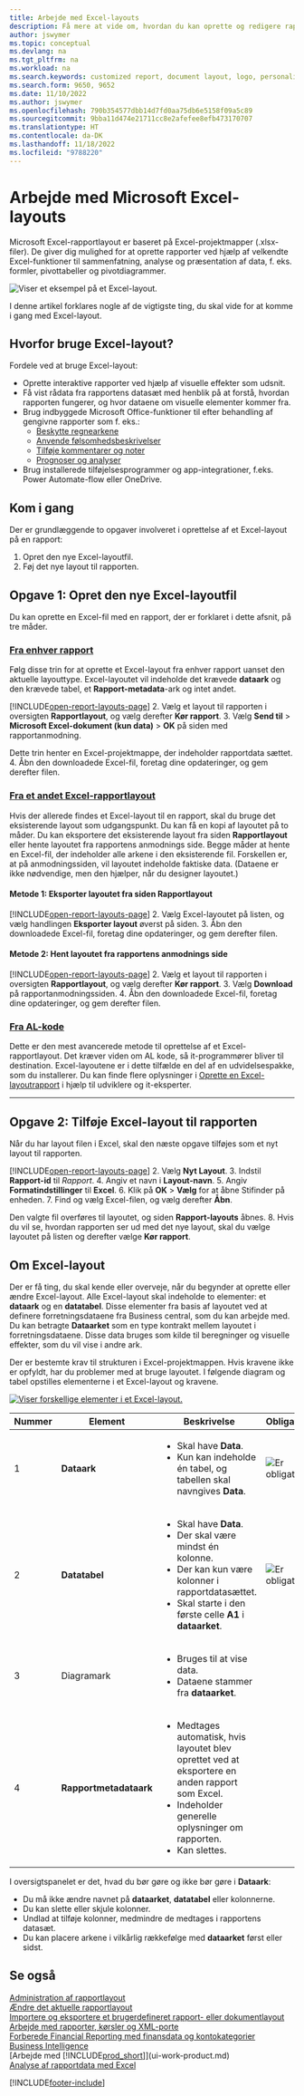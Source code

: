 ```yaml
---
title: Arbejde med Excel-layouts
description: Få mere at vide om, hvordan du kan oprette og redigere rapportlayout, der er oprettet ved hjælp af Excel.
author: jswymer
ms.topic: conceptual
ms.devlang: na
ms.tgt_pltfrm: na
ms.workload: na
ms.search.keywords: customized report, document layout, logo, personalize
ms.search.form: 9650, 9652
ms.date: 11/10/2022
ms.author: jswymer
ms.openlocfilehash: 790b354577dbb14d7fd0aa75db6e5158f09a5c89
ms.sourcegitcommit: 9bba11d474e21711cc8e2afefee8efb473170707
ms.translationtype: HT
ms.contentlocale: da-DK
ms.lasthandoff: 11/18/2022
ms.locfileid: "9788220"
---
```

# <a name="working-with-microsoft-excel-layouts"></a>Arbejde med Microsoft Excel-layouts

Microsoft Excel-rapportlayout er baseret på Excel-projektmapper (.xlsx-filer). De giver dig mulighed for at oprette rapporter ved hjælp af velkendte Excel-funktioner til sammenfatning, analyse og præsentation af data, f. eks. formler, pivottabeller og pivotdiagrammer.

![Viser et eksempel på et Excel-layout.](media/excel-layout-2.png)

I denne artikel forklares nogle af de vigtigste ting, du skal vide for at komme i gang med Excel-layout.

## <a name="why-use-excel-layouts"></a>Hvorfor bruge Excel-layout?

Fordele ved at bruge Excel-layout:

- Oprette interaktive rapporter ved hjælp af visuelle effekter som udsnit.
- Få vist rådata fra rapportens datasæt med henblik på at forstå, hvordan rapporten fungerer, og hvor dataene om visuelle elementer kommer fra.
- Brug indbyggede Microsoft Office-funktioner til efter behandling af gengivne rapporter som f. eks.:
  - [Beskytte regnearkene](https://support.microsoft.com/office/protect-a-worksheet-3179efdb-1285-4d49-a9c3-f4ca36276de6)
  - [Anvende følsomhedsbeskrivelser](https://support.microsoft.com/office/apply-sensitivity-labels-to-your-files-and-email-in-office-2f96e7cd-d5a4-403b-8bd7-4cc636bae0f9)
  - [Tilføje kommentarer og noter](https://support.microsoft.com/office/insert-comments-and-notes-in-excel-65f504d8-160b-4a05-ac30-46fbd5227a52)
  - [Prognoser og analyser](https://support.microsoft.com/office/introduction-to-what-if-analysis-22bffa5f-e891-4acc-bf7a-e4645c446fb4)
- Brug installerede tilføjelsesprogrammer og app-integrationer, f.eks. Power Automate-flow eller OneDrive.

## <a name="get-started"></a>Kom i gang

Der er grundlæggende to opgaver involveret i oprettelse af et Excel-layout på en rapport:

1. Opret den nye Excel-layoutfil.
2. Føj det nye layout til rapporten.

## <a name="task-1-create-the-excel-layout-file"></a>Opgave 1: Opret den nye Excel-layoutfil

Du kan oprette en Excel-fil med en rapport, der er forklaret i dette afsnit, på tre måder.

### <a name="from-any-report"></a>[Fra enhver rapport](#tab/any-report)

Følg disse trin for at oprette et Excel-layout fra enhver rapport uanset den aktuelle layouttype. Excel-layoutet vil indeholde det krævede **dataark** og den krævede tabel, et **Rapport-metadata**-ark og intet andet.

[!INCLUDE[open-report-layouts-page](includes/open-report-layouts-page.md)]
2. Vælg et layout til rapporten i oversigten **Rapportlayout**, og vælg derefter **Kør rapport**.
3. Vælg **Send til** > **Microsoft Excel-dokument (kun data)** > **OK** på siden med rapportanmodning.

   Dette trin henter en Excel-projektmappe, der indeholder rapportdata sættet.
4. Åbn den downloadede Excel-fil, foretag dine opdateringer, og gem derefter filen.

### <a name="from-another-excel-report-layout"></a>[Fra et andet Excel-rapportlayout](#tab/other-layout)

Hvis der allerede findes et Excel-layout til en rapport, skal du bruge det eksisterende layout som udgangspunkt. Du kan få en kopi af layoutet på to måder. Du kan eksportere det eksisterende layout fra siden **Rapportlayout** eller hente layoutet fra rapportens anmodnings side. Begge måder at hente en Excel-fil, der indeholder alle arkene i den eksisterende fil. Forskellen er, at på anmodningssiden, vil layoutet indeholde faktiske data. (Dataene er ikke nødvendige, men den hjælper, når du designer layoutet.)

#### <a name="approach-1-export-the-layout-from-the-report-layouts-page"></a>Metode 1: Eksporter layoutet fra siden **Rapportlayout**

[!INCLUDE[open-report-layouts-page](includes/open-report-layouts-page.md)]
2. Vælg Excel-layoutet på listen, og vælg handlingen **Eksporter layout** øverst på siden.
3. Åbn den downloadede Excel-fil, foretag dine opdateringer, og gem derefter filen.

#### <a name="approach-2-download-the-layout-from-the-reports-request-page"></a>Metode 2: Hent layoutet fra rapportens anmodnings side

[!INCLUDE[open-report-layouts-page](includes/open-report-layouts-page.md)]
2. Vælg et layout til rapporten i oversigten **Rapportlayout**, og vælg derefter **Kør rapport**.
3. Vælg **Download** på rapportanmodningssiden.
4. Åbn den downloadede Excel-fil, foretag dine opdateringer, og gem derefter filen.

### <a name="from-al-code"></a>[Fra AL-kode](#tab/from-code)

Dette er den mest avancerede metode til oprettelse af et Excel-rapportlayout. Det kræver viden om AL kode, så it-programmører bliver til destination. Excel-layoutene er i dette tilfælde en del af en udvidelsespakke, som du installerer. Du kan finde flere oplysninger i [Oprette en Excel-layoutrapport](/dynamics365/business-central/dev-itpro/developer/devenv-howto-excel-report-layout) i hjælp til udviklere og it-eksperter.

---

## <a name="task-2-add-the-excel-layout-to-the-report"></a>Opgave 2: Tilføje Excel-layout til rapporten

Når du har layout filen i Excel, skal den næste opgave tilføjes som et nyt layout til rapporten.

[!INCLUDE[open-report-layouts-page](includes/open-report-layouts-page.md)]
2. Vælg **Nyt Layout**.
3. Indstil **Rapport-id** til *Rapport*.
4. Angiv et navn i **Layout-navn**.
5. Angiv **Formatindstillinger** til **Excel**.
6. Klik på **OK** > **Vælg** for at åbne Stifinder på enheden.
7. Find og vælg Excel-filen, og vælg derefter **Åbn**.

   Den valgte fil overføres til layoutet, og siden **Rapport-layouts** åbnes.
8. Hvis du vil se, hvordan rapporten ser ud med det nye layout, skal du vælge layoutet på listen og derefter vælge **Kør rapport**.

<!--

**Data** sheet
  - An Excel layout must contain a sheet named **Data**.
  - The **Data** sheet must include a table named **Data**.

**Data** table
  - The **Data** sheet must include a table named **Data**.
  - The table must have at least one column and can only include columns that are also in the report dataset.
  - The table must start in the first cell **A1** of the **Data** sheet.

3. Report metadata 
-->

## <a name="understanding-excel-layouts"></a>Om Excel-layout

Der er få ting, du skal kende eller overveje, når du begynder at oprette eller ændre Excel-layout. Alle Excel-layout skal indeholde to elementer: et **dataark** og en **datatabel**. Disse elementer fra basis af layoutet ved at definere forretningsdataene fra Business central, som du kan arbejde med. Du kan betragte **Dataarket** som en type kontrakt mellem layoutet i forretningsdataene. Disse data bruges som kilde til beregninger og visuelle effekter, som du vil vise i andre ark.

Der er bestemte krav til strukturen i Excel-projektmappen. Hvis kravene ikke er opfyldt, har du problemer med at bruge layoutet. I følgende diagram og tabel opstilles elementerne i et Excel-layout og kravene.

[![Viser forskellige elementer i et Excel-layout.](media/excel-layout-callouts-2.png)](media/excel-layout-callouts-2.png#lightbox)

|Nummer|Element|Beskrivelse|Obligatorisk|
|---|-------|----|---|
|1|**Dataark**|<ul><li>Skal have **Data**.</li><li>Kun kan indeholde én tabel, og tabellen skal navngives **Data**.</li></ul>|![Er obligatorisk](media/check.png) | 
|2|**Datatabel**|<ul><li>Skal have **Data**.</li><li>Der skal være mindst én kolonne.</li><li>Der kan kun være kolonner i rapportdatasættet.</li><li>Skal starte i den første celle **A1** i **dataarket**.</li></ul>|![Er obligatorisk](media/check.png)|
|3|Diagramark|<ul><li>Bruges til at vise data.</li><li>Dataene stammer fra **dataarket**. </li></ul>||
|4|**Rapportmetadataark**|<ul><li>Medtages automatisk, hvis layoutet blev oprettet ved at eksportere en anden rapport som Excel.</li><li>Indeholder generelle oplysninger om rapporten.</li><li>Kan slettes.</li></ul>|

I oversigtspanelet er det, hvad du bør gøre og ikke bør gøre i **Dataark**:

- Du må ikke ændre navnet på **dataarket**, **datatabel** eller kolonnerne.
- Du kan slette eller skjule kolonner.
- Undlad at tilføje kolonner, medmindre de medtages i rapportens datasæt.
- Du kan placere arkene i vilkårlig rækkefølge med **dataarket** først eller sidst.

## <a name="see-also"></a>Se også

[Administration af rapportlayout](ui-manage-report-layouts.md)  
[Ændre det aktuelle rapportlayout](ui-how-change-layout-currently-used-report.md)  
[Importere og eksportere et brugerdefineret rapport- eller dokumentlayout](ui-how-import-and-export-report-layout.md)  
[Arbejde med rapporter, kørsler og XML-porte](ui-work-report.md)  
[Forberede Financial Reporting med finansdata og kontokategorier](bi-how-work-account-schedule.md)  
[Business Intelligence](bi.md)  
[Arbejde med [!INCLUDE[prod_short](includes/prod_short.md)]](ui-work-product.md)  
[Analyse af rapportdata med Excel](report-analyze-excel.md)  

[!INCLUDE[footer-include](includes/footer-banner.md)]
